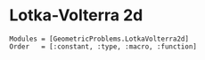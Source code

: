 
# Lotka-Volterra 2d

```@autodocs
Modules = [GeometricProblems.LotkaVolterra2d]
Order   = [:constant, :type, :macro, :function]
```
